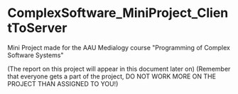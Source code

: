 # ComplexSoftware_MiniProject_ClientToServer
Mini Project made for the AAU Medialogy course "Programming of Complex Software Systems"


(The report on this project will appear in this document later on)
(Remember that everyone gets a part of the project, DO NOT WORK MORE ON THE PROJECT THAN ASSIGNED TO YOU!)
